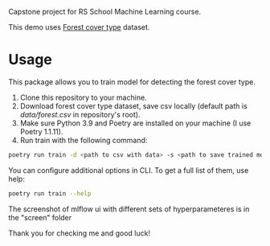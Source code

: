 Capstone project for RS School Machine Learning course.

This demo uses [Forest cover type](https://www.kaggle.com/competitions/forest-cover-type-prediction) dataset.

# Usage
This package allows you to train model for detecting the forest cover type.
1. Clone this repository to your machine.
2. Download forest cover type dataset, save csv locally (default path is *data/forest.csv* in repository's root).
3. Make sure Python 3.9 and Poetry are installed on your machine (I use Poetry 1.1.11).
4. Run train with the following command:
```bash
poetry run train -d <path to csv with data> -s <path to save trained model>
```
You can configure additional options in CLI. To get a full list of them, use help:
```bash
poetry run train --help
```
The screenshot of mlflow ui with different sets of hyperparameteres is in the "screen" folder


Thank you for checking me and good luck!
